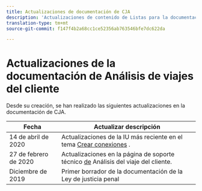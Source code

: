 ```yaml
---
title: Actualizaciones de documentación de CJA
description: 'Actualizaciones de contenido de Listas para la documentación de Análisis de viajes del cliente establecida desde diciembre de 2019. '
translation-type: tm+mt
source-git-commit: f147f4b2a68cc1ce52356ab763546bfe7dc622da

---
```



# Actualizaciones de la documentación de Análisis de viajes del cliente

Desde su creación, se han realizado las siguientes actualizaciones en la documentación de CJA.

| Fecha | Actualizar descripción |
| --- | --- |
| 14 de abril de 2020 | Actualizaciones de la IU más reciente en el tema [Crear conexiones](/help/connections/create-connection.md) . |
| 27 de febrero de 2020 | Actualizaciones en la página de soporte técnico [de](/help/getting-started/cja-aa.md) Análisis del viaje del cliente. |
| Diciembre de 2019 | Primer borrador de la documentación de la Ley de justicia penal |

